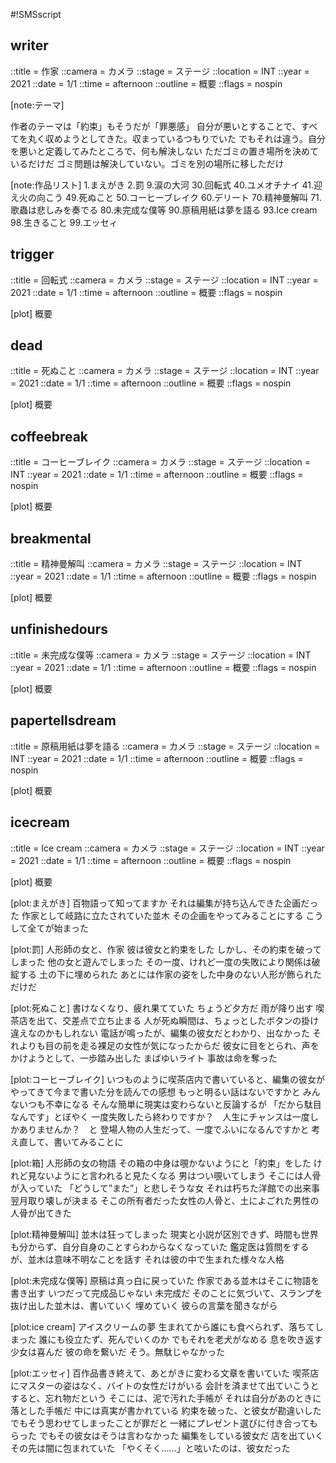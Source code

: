 #!SMSscript

## writer

::title = 作家
::camera = カメラ
::stage = ステージ
::location = INT
::year = 2021
::date = 1/1
::time = afternoon
::outline = 概要
::flags = nospin

[note:テーマ]

作者のテーマは「約束」もそうだが「罪悪感」
自分が悪いとすることで、すべてを丸く収めようとしてきた。収まっているつもりでいた
でもそれは違う。自分を悪いと定義してみたところで、何も解決しない
ただゴミの置き場所を決めているだけだ
ゴミ問題は解決していない。ゴミを別の場所に移しただけ

[note:作品リスト]
1.まえがき
2.罰
9.涙の大河
30.回転式
40.ユメオチナイ
41.迎え火の向こう
49.死ぬこと
50.コーヒーブレイク
60.デリート
70.精神曼解叫
71.歌蟲は悲しみを奏でる
80.未完成な僕等
90.原稿用紙は夢を語る
93.Ice cream
98.生きること
99.エッセィ


## trigger

::title = 回転式
::camera = カメラ
::stage = ステージ
::location = INT
::year = 2021
::date = 1/1
::time = afternoon
::outline = 概要
::flags = nospin

[plot]
概要



## dead

::title = 死ぬこと
::camera = カメラ
::stage = ステージ
::location = INT
::year = 2021
::date = 1/1
::time = afternoon
::outline = 概要
::flags = nospin

[plot]
概要


## coffeebreak

::title = コーヒーブレイク
::camera = カメラ
::stage = ステージ
::location = INT
::year = 2021
::date = 1/1
::time = afternoon
::outline = 概要
::flags = nospin

[plot]
概要



## breakmental

::title = 精神曼解叫
::camera = カメラ
::stage = ステージ
::location = INT
::year = 2021
::date = 1/1
::time = afternoon
::outline = 概要
::flags = nospin

[plot]
概要


## unfinishedours

::title = 未完成な僕等
::camera = カメラ
::stage = ステージ
::location = INT
::year = 2021
::date = 1/1
::time = afternoon
::outline = 概要
::flags = nospin

[plot]
概要


## papertellsdream

::title = 原稿用紙は夢を語る
::camera = カメラ
::stage = ステージ
::location = INT
::year = 2021
::date = 1/1
::time = afternoon
::outline = 概要
::flags = nospin

[plot]
概要


## icecream

::title = Ice cream
::camera = カメラ
::stage = ステージ
::location = INT
::year = 2021
::date = 1/1
::time = afternoon
::outline = 概要
::flags = nospin

[plot]
概要



[plot:まえがき]
百物語って知ってますか
それは編集が持ち込んできた企画だった
作家として岐路に立たされていた並木
その企画をやってみることにする
こうして全てが始まった

[plot:罰]
人形師の女と、作家
彼は彼女と約束をした
しかし、その約束を破ってしまった
他の女と遊んでしまった
その一度、けれど一度の失敗により関係は破綻する
土の下に埋められた
あとには作家の姿をした中身のない人形が飾られただけだ

[plot:死ぬこと]
書けなくなり、疲れ果てていた
ちょうど夕方だ
雨が降り出す
喫茶店を出て、交差点で立ち止まる
人が死ぬ瞬間は、ちょっとしたボタンの掛け違えなのかもしれない
電話が鳴ったが、編集の彼女だとわかり、出なかった
それよりも目の前を走る裸足の女性が気になったからだ
彼女に目をとられ、声をかけようとして、一歩踏み出した
まばゆいライト
事故は命を奪った

[plot:コーヒーブレイク]
いつものように喫茶店内で書いていると、編集の彼女がやってきて今まで書いた分を読んでの感想
もっと明るい話はないですかと
みんないつも不幸になる
そんな簡単に現実は変わらないと反論するが
「だから駄目なんです」とぼやく
一度失敗したら終わりですか？　人生にチャンスは一度しかありませんか？　と
登場人物の人生だって、一度でふいになるんですかと
考え直して、書いてみることに

[plot:箱]
人形師の女の物語
その箱の中身は覗かないようにと「約束」をした
けれど見ないようにと言われると見たくなる
男はつい覗いてしまう
そこには人骨が入っていた
「どうして”また”」と悲しそうな女
それは朽ちた洋館での出来事
翌月取り壊しが決まる
そこの所有者だった女性の人骨と、土によごれた男性の人骨が出てきた

[plot:精神曼解叫]
並木は狂ってしまった
現実と小説が区別できず、時間も世界も分からず、自分自身のことすらわからなくなっていた
鑑定医は質問をするが、並木は意味不明なことを話す
それは彼の中で生まれた様々な人格

[plot:未完成な僕等]
原稿は真っ白に戻っていた
作家である並木はそこに物語を書き出す
いつだって完成品じゃない
未完成だ
そのことに気づいて、スランプを抜け出した並木は、書いていく
埋めていく
彼らの言葉を聞きながら

[plot:ice cream]
アイスクリームの夢
生まれてから誰にも食べられず、落ちてしまった
誰にも役立たず、死んでいくのか
でもそれを老犬がなめる
息を吹き返す
少女は喜んだ
彼の命を繋いだ
そう。無駄じゃなかった

[plot:エッセィ]
百作品書き終えて、あとがきに変わる文章を書いていた
喫茶店にマスターの姿はなく、バイトの女性だけがいる
会計を済ませて出ていこうとすると、忘れ物だという
そこには、泥で汚れた手帳が
それは自分があのときに落とした手帳だ
中には真実が書かれている
約束を破った、と彼女が勘違いした
でもそう思わせてしまったことが罪だと
一緒にプレゼント選びに付き合ってもらった
でもその彼女はそうは言わなかった
編集をしている彼女だ
店を出ていく
その先は闇に包まれていた
「やくそく……」と呟いたのは、彼女だった
